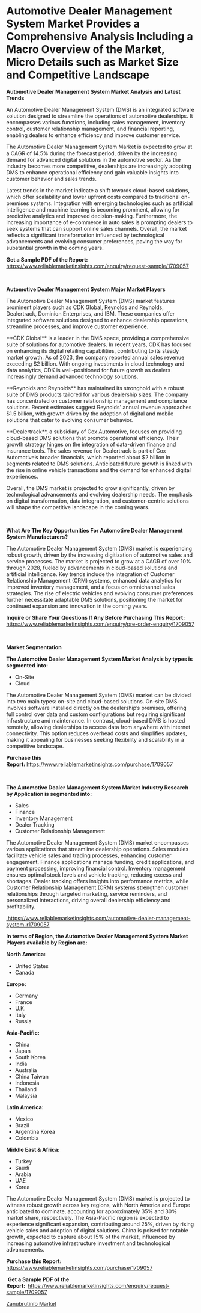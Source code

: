 <p><h1>Automotive Dealer Management System Market Provides a Comprehensive Analysis Including a Macro Overview of the Market, Micro Details such as Market Size and Competitive Landscape</h1></p><p><strong>Automotive Dealer Management System Market Analysis and Latest Trends</strong></p>
<p><p>An Automotive Dealer Management System (DMS) is an integrated software solution designed to streamline the operations of automotive dealerships. It encompasses various functions, including sales management, inventory control, customer relationship management, and financial reporting, enabling dealers to enhance efficiency and improve customer service. </p><p>The Automotive Dealer Management System Market is expected to grow at a CAGR of 14.5% during the forecast period, driven by the increasing demand for advanced digital solutions in the automotive sector. As the industry becomes more competitive, dealerships are increasingly adopting DMS to enhance operational efficiency and gain valuable insights into customer behavior and sales trends. </p><p>Latest trends in the market indicate a shift towards cloud-based solutions, which offer scalability and lower upfront costs compared to traditional on-premises systems. Integration with emerging technologies such as artificial intelligence and machine learning is becoming prominent, allowing for predictive analytics and improved decision-making. Furthermore, the increasing importance of e-commerce in auto sales is prompting dealers to seek systems that can support online sales channels. Overall, the market reflects a significant transformation influenced by technological advancements and evolving consumer preferences, paving the way for substantial growth in the coming years.</p></p>
<p><strong>Get a Sample PDF of the Report:&nbsp;</strong> <a href="https://www.reliablemarketinsights.com/enquiry/request-sample/1709057?utm_campaign=1558&utm_medium=2&utm_source=Github&utm_content=ia&utm_term=27032025&utm_id=automotive-dealer-management-system">https://www.reliablemarketinsights.com/enquiry/request-sample/1709057</a></p>
<p>&nbsp;</p>
<p><strong>Automotive Dealer Management System Major Market Players</strong></p>
<p><p>The Automotive Dealer Management System (DMS) market features prominent players such as CDK Global, Reynolds and Reynolds, Dealertrack, Dominion Enterprises, and IBM. These companies offer integrated software solutions designed to enhance dealership operations, streamline processes, and improve customer experience.</p><p>**CDK Global** is a leader in the DMS space, providing a comprehensive suite of solutions for automotive dealers. In recent years, CDK has focused on enhancing its digital retailing capabilities, contributing to its steady market growth. As of 2023, the company reported annual sales revenue exceeding $2 billion. With ongoing investments in cloud technology and data analytics, CDK is well-positioned for future growth as dealers increasingly demand advanced technology solutions.</p><p>**Reynolds and Reynolds** has maintained its stronghold with a robust suite of DMS products tailored for various dealership sizes. The company has concentrated on customer relationship management and compliance solutions. Recent estimates suggest Reynolds' annual revenue approaches $1.5 billion, with growth driven by the adoption of digital and mobile solutions that cater to evolving consumer behavior.</p><p>**Dealertrack**, a subsidiary of Cox Automotive, focuses on providing cloud-based DMS solutions that promote operational efficiency. Their growth strategy hinges on the integration of data-driven finance and insurance tools. The sales revenue for Dealertrack is part of Cox Automotive’s broader financials, which reported about $2 billion in segments related to DMS solutions. Anticipated future growth is linked with the rise in online vehicle transactions and the demand for enhanced digital experiences.</p><p>Overall, the DMS market is projected to grow significantly, driven by technological advancements and evolving dealership needs. The emphasis on digital transformation, data integration, and customer-centric solutions will shape the competitive landscape in the coming years.</p></p>
<p>&nbsp;</p>
<p><strong>What Are The Key Opportunities For Automotive Dealer Management System Manufacturers?</strong></p>
<p><p>The Automotive Dealer Management System (DMS) market is experiencing robust growth, driven by the increasing digitization of automotive sales and service processes. The market is projected to grow at a CAGR of over 10% through 2028, fueled by advancements in cloud-based solutions and artificial intelligence. Key trends include the integration of Customer Relationship Management (CRM) systems, enhanced data analytics for improved inventory management, and a focus on omnichannel sales strategies. The rise of electric vehicles and evolving consumer preferences further necessitate adaptable DMS solutions, positioning the market for continued expansion and innovation in the coming years.</p></p>
<p><strong>Inquire or Share Your Questions If Any Before Purchasing This Report:</strong> <a href="https://www.reliablemarketinsights.com/enquiry/pre-order-enquiry/1709057?utm_campaign=1558&utm_medium=2&utm_source=Github&utm_content=ia&utm_term=27032025&utm_id=automotive-dealer-management-system">https://www.reliablemarketinsights.com/enquiry/pre-order-enquiry/1709057</a></p>
<p>&nbsp;</p>
<p><strong>Market Segmentation</strong></p>
<p><strong>The Automotive Dealer Management System Market Analysis by types is segmented into:</strong></p>
<p><ul><li>On-Site</li><li>Cloud</li></ul></p>
<p><p>The Automotive Dealer Management System (DMS) market can be divided into two main types: on-site and cloud-based solutions. On-site DMS involves software installed directly on the dealership’s premises, offering full control over data and custom configurations but requiring significant infrastructure and maintenance. In contrast, cloud-based DMS is hosted remotely, allowing dealerships to access data from anywhere with internet connectivity. This option reduces overhead costs and simplifies updates, making it appealing for businesses seeking flexibility and scalability in a competitive landscape.</p></p>
<p><strong>Purchase this Report:&nbsp;</strong><a href="https://www.reliablemarketinsights.com/purchase/1709057?utm_campaign=1558&utm_medium=2&utm_source=Github&utm_content=ia&utm_term=27032025&utm_id=automotive-dealer-management-system">https://www.reliablemarketinsights.com/purchase/1709057</a></p>
<p>&nbsp;</p>
<p><strong>The Automotive Dealer Management System Market Industry Research by Application is segmented into:</strong></p>
<p><ul><li>Sales</li><li>Finance</li><li>Inventory Management</li><li>Dealer Tracking</li><li>Customer Relationship Management</li></ul></p>
<p><p>The Automotive Dealer Management System (DMS) market encompasses various applications that streamline dealership operations. Sales modules facilitate vehicle sales and trading processes, enhancing customer engagement. Finance applications manage funding, credit applications, and payment processing, improving financial control. Inventory management ensures optimal stock levels and vehicle tracking, reducing excess and shortages. Dealer tracking offers insights into performance metrics, while Customer Relationship Management (CRM) systems strengthen customer relationships through targeted marketing, service reminders, and personalized interactions, driving overall dealership efficiency and profitability.</p></p>
<p><a href="https://www.reliablemarketinsights.com/automotive-dealer-management-system-r1709057?utm_campaign=1558&utm_medium=2&utm_source=Github&utm_content=ia&utm_term=27032025&utm_id=automotive-dealer-management-system">&nbsp;https://www.reliablemarketinsights.com/automotive-dealer-management-system-r1709057</a></p>
<p><strong>In terms of Region, the Automotive Dealer Management System Market Players available by Region are:</strong></p>
<p>
    <p> <strong> North America: </strong>
        <ul>
            <li>United States</li>
            <li>Canada</li>
        </ul>
        </p> 
    <p> <strong> Europe: </strong>
        <ul>
            <li>Germany</li>
            <li>France</li>
            <li>U.K.</li>
            <li>Italy</li>
            <li>Russia</li>
        </ul>
        </p> 
    <p> <strong> Asia-Pacific: </strong>
        <ul>
            <li>China</li>
            <li>Japan</li>
            <li>South Korea</li>
            <li>India</li>
            <li>Australia</li>
            <li>China Taiwan</li>
            <li>Indonesia</li>
            <li>Thailand</li>
            <li>Malaysia</li>
        </ul>
        </p> 
    <p> <strong> Latin America: </strong>
        <ul>
            <li>Mexico</li>
            <li>Brazil</li>
            <li>Argentina Korea</li>
            <li>Colombia</li>
        </ul>
        </p> 
    <p> <strong> Middle East & Africa: </strong>
        <ul>
            <li>Turkey</li>
            <li>Saudi</li>
            <li>Arabia</li>
            <li>UAE</li>
            <li>Korea</li>
        </ul>
    </p>
    </p>
<p><p>The Automotive Dealer Management System (DMS) market is projected to witness robust growth across key regions, with North America and Europe anticipated to dominate, accounting for approximately 35% and 30% market share, respectively. The Asia-Pacific region is expected to experience significant expansion, contributing around 25%, driven by rising vehicle sales and adoption of digital solutions. China is poised for notable growth, expected to capture about 15% of the market, influenced by increasing automotive infrastructure investment and technological advancements.</p></p>
<p><strong>Purchase this Report: </strong><a href="https://www.reliablemarketinsights.com/purchase/1709057?utm_campaign=1558&utm_medium=2&utm_source=Github&utm_content=ia&utm_term=27032025&utm_id=automotive-dealer-management-system">https://www.reliablemarketinsights.com/purchase/1709057</a></p>
<p>&nbsp;<strong>Get a Sample PDF of the Report:&nbsp;&nbsp;</strong><a href="https://www.reliablemarketinsights.com/enquiry/request-sample/1709057?utm_campaign=1558&utm_medium=2&utm_source=Github&utm_content=ia&utm_term=27032025&utm_id=automotive-dealer-management-system">https://www.reliablemarketinsights.com/enquiry/request-sample/1709057</a></p>
<p><strong></strong></p>
<p><p><a href="https://github.com/darenph8er/Market-Research-Report-List-1/blob/main/zanubrutinib-market.md?utm_campaign=1558&utm_medium=2&utm_source=Github&utm_content=ia&utm_term=27032025&utm_id=automotive-dealer-management-system">Zanubrutinib Market</a></p></p>